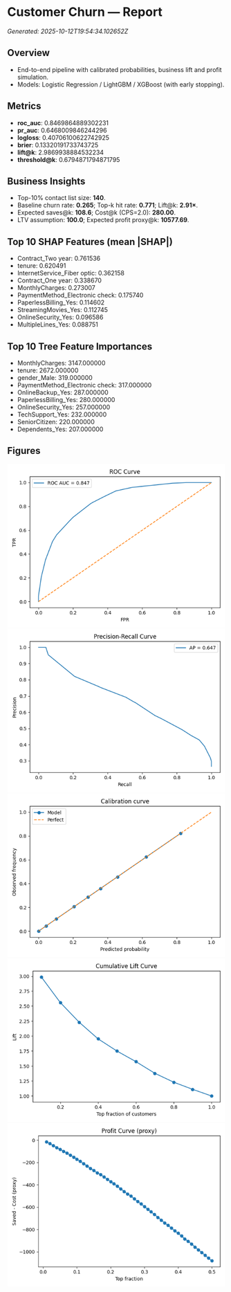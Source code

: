 # Customer Churn — Report

_Generated: 2025-10-12T19:54:34.102652Z_

## Overview
- End-to-end pipeline with calibrated probabilities, business lift and profit simulation.
- Models: Logistic Regression / LightGBM / XGBoost (with early stopping).

## Metrics
- **roc_auc**: 0.8469864889302231
- **pr_auc**: 0.6468009846244296
- **logloss**: 0.40706100622742925
- **brier**: 0.13320191733743725
- **lift@k**: 2.9869938884532234
- **threshold@k**: 0.6794871794871795

## Business Insights
- Top-10% contact list size: **140**.
- Baseline churn rate: **0.265**; Top-k hit rate: **0.771**; Lift@k: **2.91×**.
- Expected saves@k: **108.6**; Cost@k (CPS=2.0): **280.00**.
- LTV assumption: **100.0**; Expected profit proxy@k: **10577.69**.

## Top 10 SHAP Features (mean |SHAP|)
- Contract_Two year: 0.761536
- tenure: 0.620491
- InternetService_Fiber optic: 0.362158
- Contract_One year: 0.338670
- MonthlyCharges: 0.273007
- PaymentMethod_Electronic check: 0.175740
- PaperlessBilling_Yes: 0.114602
- StreamingMovies_Yes: 0.112745
- OnlineSecurity_Yes: 0.096586
- MultipleLines_Yes: 0.088751

## Top 10 Tree Feature Importances
- MonthlyCharges: 3147.000000
- tenure: 2672.000000
- gender_Male: 319.000000
- PaymentMethod_Electronic check: 317.000000
- OnlineBackup_Yes: 287.000000
- PaperlessBilling_Yes: 280.000000
- OnlineSecurity_Yes: 257.000000
- TechSupport_Yes: 232.000000
- SeniorCitizen: 220.000000
- Dependents_Yes: 207.000000

## Figures
![roc_curve.png](reports/figures/roc_curve.png)
![pr_curve.png](reports/figures/pr_curve.png)
![calibration_curve.png](reports/figures/calibration_curve.png)
![lift_curve.png](reports/figures/lift_curve.png)
![profit_curve.png](reports/figures/profit_curve.png)